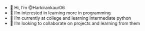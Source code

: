 - 👋 Hi, I’m @Harkirankaur06
- 👀 I’m interested in learning more in programming
- 🌱 I’m currently at college and learning intermediate python
- 💞️ I’m looking to collaborate on projects and learning from them


<!---
Harkirankaur06/Harkirankaur06 is a ✨ special ✨ repository because its `README.md` (this file) appears on your GitHub profile.
You can click the Preview link to take a look at your changes.
--->
